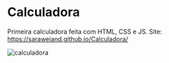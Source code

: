 # Calculadora
 Primeira calculadora feita com HTML, CSS e JS.
 Site: https://saraweiand.github.io/Calculadora/
 
 ![calculadora](https://user-images.githubusercontent.com/108826497/186725226-1cd1b6da-0644-4a03-98c9-0ce459de45a3.png)

